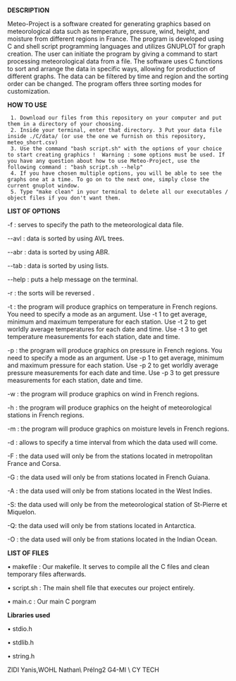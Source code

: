 **DESCRIPTION**

 Meteo-Project is a software created for generating graphics based on meteorological data such as temperature, pressure, wind, height, and moisture from different regions in France. The program is developed using C and shell script programming languages and utilizes GNUPLOT for graph creation. The user can initiate the program by giving a command to start processing meteorological data from a file. The software uses C functions to sort and arrange the data in specific ways, allowing for production of different graphs. The data can be filtered by time and region and the sorting order can be changed. The program offers three sorting modes for customization.



**HOW TO USE**


     1.	Download our files from this repository on your computer and put them in a directory of your choosing.
     2.	Inside your terminal, enter that directory. 3 Put your data file inside ./C/data/ (or use the one we furnish on this repository, meteo_short.csv)
     3.	Use the command "bash script.sh" with the options of your choice to start creating graphics !  Warning : some options must be used. If you have any question about how to use Meteo-Project, use the following command : "bash script.sh --help"
     4.	If you have chosen multiple options, you will be able to see the graphs one at a time. To go on to the next one, simply close the current gnuplot window.
     5.	Type "make clean" in your terminal to delete all our executables / object files if you don't want them.



**LIST OF OPTIONS**

  -f : serves to specify the path to the meteorological data file.

 --avl : data is sorted by using AVL trees. 
 
 --abr : data is sorted by using ABR.

 --tab : data is sorted by using lists.

--help : puts a help message on the terminal.

 -r : the sorts will be reversed .

-t : the program will produce graphics on temperature in French regions.
You need to specify a mode as an argument.
Use -t 1 to get average, minimum and maximum temperature for each station.
Use -t 2 to get worldly average temperatures for each date and time.
Use -t 3 to get temperature measurements for each station, date and time.


-p : the program will produce graphics on pressure in French regions.
You need to specify a mode as an argument. 
Use -p 1 to get average, minimum and maximum pressure for each station.
Use -p 2 to get worldly average pressure measurements for each date and time.
Use -p 3 to get pressure measurements for each station, date and time.

 -w : the program will produce graphics on wind in French regions. 

 -h : the program will produce graphics on the height of meteorological stations in French regions. 

-m : the program will produce graphics on moisture levels in French regions. 

-d : allows to specify a time interval from which the data used will come.  

-F : the data used will only be from the stations located in metropolitan France and Corsa.

-G : the data used will only be from stations located in French Guiana.

-A : the data used will only be from stations located in the West Indies.

-S: the data used will only be from the meteorological station of St-Pierre et Miquelon.

-Q: the data used will only be from stations located in Antarctica.

-O : the data used will only be from stations located in the Indian Ocean.


**LIST OF FILES**


•	makefile : Our makefile. It serves to compile all the C files and clean temporary files afterwards.

•	script.sh : The main shell file that executes our project entirely.

• main.c : Our main C porgram



**Libraries used** 

  • stdio.h 
  
  • stdlib.h 
  
  • string.h



ZIDI Yanis,WOHL Nathan\ PréIng2 G4-MI \ CY TECH
